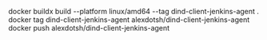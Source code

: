 docker buildx build --platform linux/amd64 --tag dind-client-jenkins-agent .
docker tag dind-client-jenkins-agent alexdotsh/dind-client-jenkins-agent
docker push alexdotsh/dind-client-jenkins-agent
